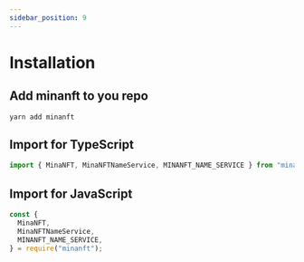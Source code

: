 ```yaml
---
sidebar_position: 9
---
```


# Installation

## Add minanft to you repo

```
yarn add minanft
```

## Import for TypeScript

```typescript
import { MinaNFT, MinaNFTNameService, MINANFT_NAME_SERVICE } from "minanft";
```

## Import for JavaScript

```javascript
const {
  MinaNFT,
  MinaNFTNameService,
  MINANFT_NAME_SERVICE,
} = require("minanft");
```
